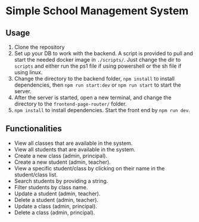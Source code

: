 # Simple School Management System

## Usage
1. Clone the repository
2. Set up your DB to work with the backend. A script is provided to pull and start the needed docker image in `./scripts/`. Just change the dir to `scripts` and either run the ps1 file if using powershell or the sh file if using linux.
3. Change the directory to the backend folder, `npm install` to install dependencies, then `npm run start:dev` or `npm run start` to start the server.
4. After the server is started, open a new terminal, and change the directory to the `frontend-page-router/` folder.
5. `npm install` to install dependencies. Start the front end by `npm run dev`.

## Functionalities
- View all classes that are available in the system.
- View all students that are available in the system.
- Create a new class (admin, principal).
- Create a new student (admin, teacher).
- View a specific student/class by clicking on their name in the student/class list.
- Search students by providing a string.
- Filter students by class name.
- Update a student (admin, teacher).
- Delete a student (admin, teacher).
- Update a class (admin, principal).
- Delete a class (admin, principal).

